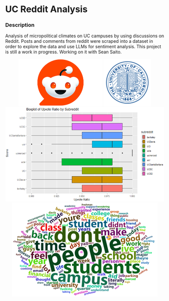 # UC Reddit Analysis
### Description
Analysis of micropolitical climates on UC campuses by using discussions on Reddit. Posts and comments from reddit were scraped into a dataset in order to explore the data and use LLMs for sentiment analysis. This project is still a work in progress. Working on it with Sean Saito.


<div align="center">
  <img src="pics/reddit.png" height="150">
  <img src="pics/UC.png" height="150">
</div>

<div align="center">
  <img src="pics/uc_upvote_ratio.png" height="300">
  <img src="pics/allUCwordcloud.png" height="300">
</div>
